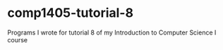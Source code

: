 # comp1405-tutorial-8
Programs I wrote for tutorial 8 of my Introduction to Computer Science I course
